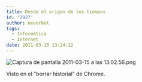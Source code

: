 ```yaml
---
title: Desde el origen de los tiempos
id: '2927'
author: neverbot
tags:
  - Informática
  - Internet
date: 2011-03-15 13:24:22
---
```


![Captura de pantalla 2011-03-15 a las 13.02.56.png](./Captura-de-pantalla-2011-03-15-a-las-13.02.56.png)

Visto en el "borrar historial" de Chrome.